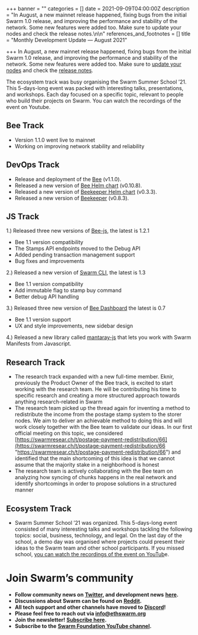 +++
banner = ""
categories = []
date = 2021-09-09T04:00:00Z
description = "In August, a new mainnet release happened, fixing bugs from the initial Swarm 1.0 release, and improving the performance and stability of the network. Some new features were added too. Make sure to update your nodes and check the release notes.\n\n"
references_and_footnotes = []
title = "Monthly Development Update — August 2021"

+++
In August, a new mainnet release happened, fixing bugs from the initial Swarm 1.0 release, and improving the performance and stability of the network. Some new features were added too. Make sure to [update your nodes](https://docs.ethswarm.org/docs/working-with-bee/upgrading-bee/) and check the [release notes](https://github.com/ethersphere/bee).

The ecosystem track was busy organising the Swarm Summer School ’21. This 5-days-long event was packed with interesting talks, presentations, and workshops. Each day focused on a specific topic, relevant to people who build their projects on Swarm. You can watch the recordings of the event on Youtube.

## **Bee Track**

* Version 1.1.0 went live to mainnet
* Working on improving network stability and reliability

## **DevOps Track**

* Release and deployment of the [Bee](https://github.com/ethersphere/bee) (v1.1.0).
* Released a new version of [Bee Helm chart](https://github.com/ethersphere/helm/tree/master/charts/bee) (v0.10.8).
* Released a new version of [Beekeeper Helm chart](https://github.com/ethersphere/helm/tree/master/charts/beekeeper) (v0.3.3).
* Released a new version of [Beekeeper](https://github.com/ethersphere/beekeeper) (v0.8.3).

## **JS Track**

1\.) Released three new versions of [Bee-js](https://github.com/ethersphere/bee-js), the latest is 1.2.1

* Bee 1.1 version compatibility
* The Stamps API endpoints moved to the Debug API
* Added pending transaction management support
* Bug fixes and improvements

2\.) Released a new version of [Swarm CLI](https://github.com/ethersphere/swarm-cli), the latest is 1.3

* Bee 1.1 version compatibility
* Add immutable flag to stamp buy command
* Better debug API handling

3\.) Released three new version of [Bee Dashboard](https://github.com/ethersphere/bee-dashboard) the latest is 0.7

* Bee 1.1 version support
* UX and style improvements, new sidebar design

4\.) Released a new library called [mantaray-js](https://github.com/ethersphere/mantaray-js) that lets you work with Swarm Manifests from Javascript.

## **Research Track**

* The research track expanded with a new full-time member. Eknir, previously the Product Owner of the Bee track, is excited to start working with the research team. He will be contributing his time to specific research and creating a more structured approach towards anything research-related in Swarm
* The research team picked up the thread again for inventing a method to redistribute the income from the postage stamp system to the storer nodes. We aim to deliver an achievable method to doing this and will work closely together with the Bee team to validate our ideas. In our first official meeting on this topic, we considered [https://swarmresear.ch/t/postage-payment-redistribution/66](https://swarmresear.ch/t/postage-payment-redistribution/66 "https://swarmresear.ch/t/postage-payment-redistribution/66") and identified that the main shortcoming of this idea is that we cannot assume that the majority stake in a neighborhood is honest
* The research team is actively collaborating with the Bee team on analyzing how syncing of chunks happens in the real network and identify shortcomings in order to propose solutions in a structured manner

## **Ecosystem Track**

* Swarm Summer School ’21 was organized. This 5-days-long event consisted of many interesting talks and workshops tackling the following topics: social, business, technology, and legal. On the last day of the school, a demo day was organised where projects could present their ideas to the Swarm team and other school participants. If you missed school, [you can watch the recordings of the event on YouTub](https://www.youtube.com/playlist?list=PL6fQnFAjtuY-t9UhPHaDCv7wbb7fFP266)e.

# Join Swarm’s community

* **Follow community news on** [**Twitter**](https://twitter.com/ethswarmhive)**, and development news** [**here**](https://twitter.com/ethswarm)**.**
* **Discussions about Swarm can be found on** [**Reddit**](https://www.reddit.com/r/ethswarm/)**.**
* **All tech support and other channels have moved to** [**Discord**](https://discord.gg/wdghaQsGq5)**!**
* **Please feel free to reach out via info@ethswarm.org**
* **Join the newsletter!** [**Subscribe here**](https://www.ethswarm.org/newsletter.html)**.**
* **Subscribe to the** [**Swarm Foundation YouTube channel**](https://www.youtube.com/channel/UCu6ywn9MTqdREuE6xuRkskA/videos)**.**